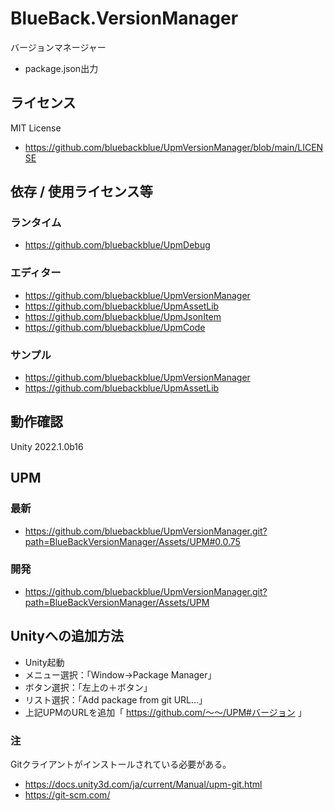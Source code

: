 # BlueBack.VersionManager
バージョンマネージャー
* package.json出力

## ライセンス
MIT License
* https://github.com/bluebackblue/UpmVersionManager/blob/main/LICENSE

## 依存 / 使用ライセンス等
### ランタイム
* https://github.com/bluebackblue/UpmDebug
### エディター
* https://github.com/bluebackblue/UpmVersionManager
* https://github.com/bluebackblue/UpmAssetLib
* https://github.com/bluebackblue/UpmJsonItem
* https://github.com/bluebackblue/UpmCode
### サンプル
* https://github.com/bluebackblue/UpmVersionManager
* https://github.com/bluebackblue/UpmAssetLib

## 動作確認
Unity 2022.1.0b16

## UPM
### 最新
* https://github.com/bluebackblue/UpmVersionManager.git?path=BlueBackVersionManager/Assets/UPM#0.0.75
### 開発
* https://github.com/bluebackblue/UpmVersionManager.git?path=BlueBackVersionManager/Assets/UPM

## Unityへの追加方法
* Unity起動
* メニュー選択：「Window->Package Manager」
* ボタン選択：「左上の＋ボタン」
* リスト選択：「Add package from git URL...」
* 上記UPMのURLを追加「 https://github.com/～～/UPM#バージョン 」
### 注
Gitクライアントがインストールされている必要がある。
* https://docs.unity3d.com/ja/current/Manual/upm-git.html
* https://git-scm.com/


